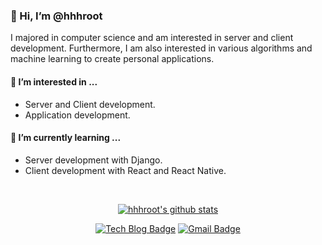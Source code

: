<h3>👋 Hi, I’m @hhhroot</h3>
I majored in computer science and am interested in server and client development. Furthermore, I am also interested in various algorithms and machine learning to create personal applications.

<h4>👀 I’m interested in ...</h4>

- Server and Client development.
- Application development.


<h4>🌱 I’m currently learning ...</h4>

- Server development with Django.
- Client development with React and React Native.

<br>

<div align=center>

[![hhhroot's github stats](https://github-readme-stats.vercel.app/api?username=hhhroot)](https://github.com/anuraghazra/github-readme-stats)

</div>
  
<div align=center>	
  
  [![Tech Blog Badge](http://img.shields.io/badge/-Tech%20blog-black?style=flat-square&logo=github&link=https://hhhroot.github.io/)](https://hhhroot.github.io/)
  [![Gmail Badge](https://img.shields.io/badge/Gmail-d14836?style=flat-square&logo=Gmail&logoColor=white&link=mailto:hyeonggeun21@naver.com)](mailto:hyeonggeun21@naver.com)
  
</div>
